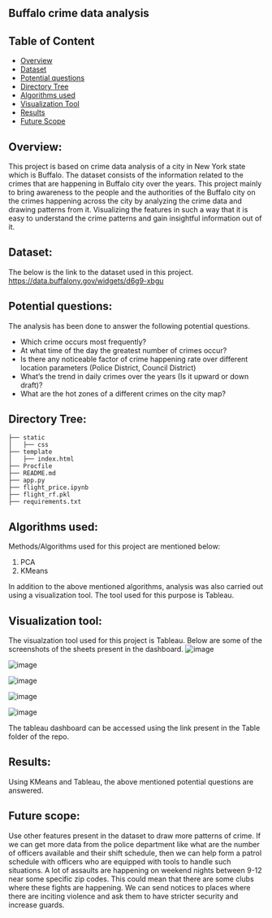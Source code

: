 Buffalo crime data analysis
------------------------------

## Table of Content
  * [Overview](#overview)
  * [Dataset](#dataset)
  * [Potential questions](#potential-questions)
  * [Directory Tree](#directory-tree)
  * [Algorithms used](#algorithms-used)
  * [Visualization Tool](#visualization-tool)
  * [Results](#results)
  * [Future Scope](#future-scope)

## Overview:
This project is based on crime data analysis of a city in New York state which is Buffalo. The dataset consists of the information related to the crimes that are happening in Buffalo city over the years. This project mainly to bring awareness to the people and the authorities of the Buffalo city on the crimes happening across the city by analyzing the crime data and drawing patterns from it. Visualizing the features in such a way that it is easy to understand the crime patterns and gain insightful information out of it.

## Dataset:
The below is the link to the dataset used in this project.
https://data.buffalony.gov/widgets/d6g9-xbgu


## Potential questions:
The analysis has been done to answer the following potential questions.
  * Which crime occurs most frequently?
  * At what time of the day the greatest number of crimes occur?
  * Is there any noticeable factor of crime happening rate over different location parameters (Police District, Council District)
  * What’s the trend in daily crimes over the years (Is it upward or down draft)?
  * What are the hot zones of a different crimes on the city map?

## Directory Tree:
```
├── static 
│   ├── css
├── template
│   ├── index.html
├── Procfile
├── README.md
├── app.py
├── flight_price.ipynb
├── flight_rf.pkl
├── requirements.txt
```


## Algorithms used:
Methods/Algorithms used for this project are mentioned below:
1. PCA
2. KMeans

In addition to the above mentioned algorithms, analysis was also carried out using a visualization tool. The tool used for this purpose is Tableau.

## Visualization tool:
The visualzation tool used for this project is Tableau.
Below are some of the screenshots of the sheets present in the dashboard.
![image](https://user-images.githubusercontent.com/52078988/170855666-d493c379-75d7-42f1-a138-3bcbac260b2c.png)

![image](https://user-images.githubusercontent.com/52078988/170855674-cb22204d-e33f-4513-aa89-ba0bc880ad6a.png)

![image](https://user-images.githubusercontent.com/52078988/170855678-858ca4f5-8d3c-4908-8db4-90290892a92c.png)

![image](https://user-images.githubusercontent.com/52078988/170855684-3c1d6f6b-634d-402d-aed1-e998aeee5a47.png)

![image](https://user-images.githubusercontent.com/52078988/170855690-8a8719c0-adaf-41d3-b59e-826c8a5cdfd8.png)

The tableau dashboard can be accessed using the link present in the Table folder of the repo.

## Results:

Using KMeans and Tableau, the above mentioned potential questions are answered.


## Future scope:
Use other features present in the dataset to draw more patterns of crime. If we can get more data from the police department like what are the number of officers available and their shift schedule, then we can help form a patrol schedule with officers who are equipped with tools to handle such situations.
A lot of assaults are happening on weekend nights between 9-12 near some specific zip codes. This could mean that there are some clubs where these fights are happening. We can send notices to places where there are inciting violence and ask them to have stricter security and increase guards.



